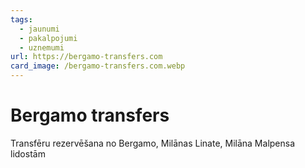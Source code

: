 ```yaml
---
tags:
  - jaunumi
  - pakalpojumi
  - uznemumi
url: https://bergamo-transfers.com
card_image: /bergamo-transfers.com.webp
---
```


# Bergamo transfers

Transfēru rezervēšana no Bergamo, Milānas Linate, Milāna Malpensa lidostām

